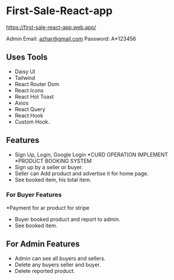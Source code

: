 # First-Sale-React-app
https://first-sale-react-app.web.app/

Admin Email: azhar@gmail.com 
Password: A*123456


## Uses Tools
* Daisy UI
* Tailwind 
* React Router Dom
* React Icons
* React Hot Toast
* Axios
* React Query
* React Hook
* Custom Hook.


## Features
* Sign Up, Login, Google Login
*CURD OPERATION IMPLEMENT
*PRODUCT BOOKING SYSTEM
* Sign up by a seller or buyer. 
* Seller can Add product and advertise it for home page.
* See booked item, his total item.

### For Buyer Features
*Payment for ar product for  stripe
* Buyer booked product and report to admin.
* See booked item.

## For Admin Features
* Admin can see all buyers and sellers.
* Delete any buyers seller and buyer.
* Delete reported product.